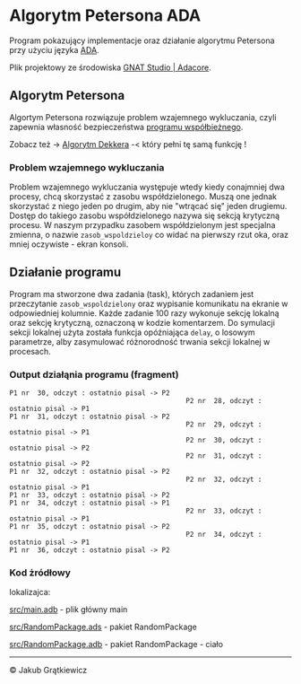 # Algorytm Petersona ADA
Program pokazujący implementacje oraz działanie algorytmu Petersona przy użyciu języka [ADA](https://pl.wikipedia.org/wiki/Ada_(j%C4%99zyk_programowania)). 

Plik projektowy ze środowiska [GNAT Studio | Adacore](https://www.adacore.com/gnatpro/toolsuite/gnatstudio).

## Algorytm Petersona
Algortym Petersona rozwiązuje problem wzajemnego wykluczania, czyli zapewnia własność bezpieczeństwa [programu współbieżnego](https://pl.wikipedia.org/wiki/Przetwarzanie_wsp%C3%B3%C5%82bie%C5%BCne).

Zobacz też -> [Algorytm Dekkera](https://github.com/KGratkiewicz/Algorytm-Dekkera-ADA.git) -< który pełni tę samą funkcję !

### Problem wzajemnego wykluczania
Problem wzajemnego wykluczania występuje wtedy kiedy conajmniej dwa procesy, chcą skorzystać z zasobu współdzielonego. Muszą one jednak skorzystać z niego jeden po drugim, aby nie "wtrącać się" jeden drugiemu. Dostęp do takiego zasobu współdzielonego nazywa się sekcją krytyczną procesu. W naszym przypadku zasobem współdzielonym jest specjalna zmienna, o nazwie `zasob_wspoldzieloy` co widać na pierwszy rzut oka, oraz mniej oczywiste - ekran konsoli.

## Działanie programu
Program ma stworzone dwa zadania (task), których zadaniem jest przeczytanie `zasob_wspoldzielony` oraz wypisanie komunikatu na ekranie w odpowiedniej kolumnie. Każde zadanie 100 razy wykonuje sekcję lokalną oraz sekcję krytyczną, oznaczoną w kodzie komentarzem. Do symulacji sekcji lokalnej użyta została funkcja opóźniająca `delay`, o losowym parametrze, alby zasymulować różnorodność trwania sekcji lokalnej w procesach.

### Output działąnia programu (fragment)
```
P1 nr  30, odczyt : ostatnio pisal -> P2
                                            P2 nr  28, odczyt : ostatnio pisal -> P1
P1 nr  31, odczyt : ostatnio pisal -> P2
                                            P2 nr  29, odczyt : ostatnio pisal -> P1
                                            P2 nr  30, odczyt : ostatnio pisal -> P2
                                            P2 nr  31, odczyt : ostatnio pisal -> P2
P1 nr  32, odczyt : ostatnio pisal -> P2
                                            P2 nr  32, odczyt : ostatnio pisal -> P1
P1 nr  33, odczyt : ostatnio pisal -> P2
P1 nr  34, odczyt : ostatnio pisal -> P1
                                            P2 nr  33, odczyt : ostatnio pisal -> P1
P1 nr  35, odczyt : ostatnio pisal -> P2
                                            P2 nr  34, odczyt : ostatnio pisal -> P1
P1 nr  36, odczyt : ostatnio pisal -> P2

```

### Kod żródłowy 

lokalizajca:

[src/main.adb](/src/main.adb) - plik główny main

[src/RandomPackage.ads](/src/RandomPackage.ads) - pakiet RandomPackage

[src/RandomPackage.adb](/src/RandomPackage.adb) - pakiet RandomPackage - ciało


---
&copy; Jakub Grątkiewicz
